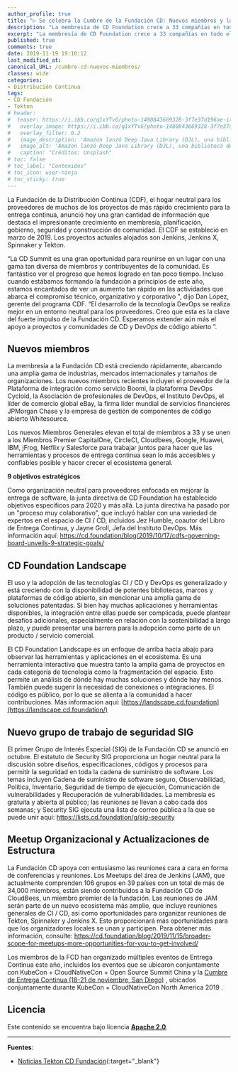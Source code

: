 ```yaml
---
author_profile: true
title: "▷ Se celebra la Cumbre de la Fundación CD: Nuevos miembros y los objetivos estratégicos para 2020"
description: "La membresía de CD Foundation crece a 33 compañías en todo el mundo, incluidos los miembros Premier CapitalOne, CircleCI, Cloudbees, Google, Huawei, IBM, jFrog, Netflix y Salesforce"
excerpt: "La membresía de CD Foundation crece a 33 compañías en todo el mundo, incluidos los miembros Premier CapitalOne, CircleCI, Cloudbees, Google, Huawei, IBM, jFrog, Netflix y Salesforce"
published: true
comments: true
date: 2019-11-19 19:10:12
last_modified_at: 
canonical_URL: /cumbre-cd-nuevos-miembros/
classes: wide
categories:
- Distribución Continua
tags:
- CD Fundación
- Tekton
# header:
#  teaser: https://i.ibb.co/q1xYTvG/photo-1480843669328-3f7e37d196ae-ixlib-rb-1-2.jpg
#   overlay_image: https://i.ibb.co/q1xYTvG/photo-1480843669328-3f7e37d196ae-ixlib-rb-1-2.jpg
#   overlay_filter: 0.2
#   image_description: 'Amazon lanzó Deep Java Library (DJL), una biblioteca de código abierto con API de Java para simplificar la capacitación, las pruebas, la implementación y la creación en 2020'
#   image_alt: 'Amazon lanzó Deep Java Library (DJL), una biblioteca de código abierto con API de Java para simplificar la capacitación, las pruebas, la implementación y la creación en 2002'
#   caption: "Créditos: Unsplash"
# toc: false
# toc_label: "Contenidos"
# toc_icon: user-ninja
# toc_sticky: true
---
```


La Fundación de la Distribución Continua (CDF), el hogar neutral para los proveedores de muchos de los proyectos de más rápido crecimiento para la entrega continua, anunció hoy una gran cantidad de información que destaca el impresionante crecimiento en membresía, planificación, gobierno, seguridad y construcción de comunidad. El CDF se estableció en marzo de 2019. Los proyectos actuales alojados son Jenkins, Jenkins X, Spinnaker y Tekton.

“La CD Summit es una gran oportunidad para reunirse en un lugar con una gama tan diversa de miembros y contribuyentes de la comunidad. Es fantástico ver el progreso que hemos logrado en tan poco tiempo. Incluso cuando estábamos formando la fundación a principios de este año, estamos encantados de ver un aumento tan rápido en las actividades que abarca el compromiso técnico, organizativo y corporativo ", dijo Dan López, gerente del programa CDF. “El desarrollo de la tecnología DevOps se realiza mejor en un entorno neutral para los proveedores. Creo que esta es la clave del fuerte impulso de la Fundación CD. Esperamos extender aún más el apoyo a proyectos y comunidades de CD y DevOps de código abierto ”.

## Nuevos miembros

La membresía a la Fundación CD está creciendo rápidamente, abarcando una amplia gama de industrias, mercados internacionales y tamaños de organizaciones. Los nuevos miembros recientes incluyen el proveedor de la Plataforma de integración como servicio Boomi, la plataforma DevOps Cycloid, la Asociación de profesionales de DevOps, el Instituto DevOps, el líder de comercio global eBay, la firma líder mundial de servicios financieros JPMorgan Chase y la empresa de gestión de componentes de código abierto Whitesource. 

Los nuevos Miembros Generales elevan el total de miembros a 33 y se unen a los Miembros Premier CapitalOne, CircleCI, Cloudbees, Google, Huawei, IBM, jFrog, Netflix y Salesforce para trabajar juntos para hacer que las herramientas y procesos de entrega continua sean lo más accesibles y confiables posible y hacer crecer el ecosistema general. 

**9 objetivos estratégicos**

Como organización neutral para proveedores enfocada en mejorar la entrega de software, la junta directiva de CD Foundation ha establecido objetivos específicos para 2020 y más allá. La junta directiva ha pasado por un "proceso muy colaborativo", que incluyó hablar con una variedad de expertos en el espacio de CI / CD, incluidos Jez Humble, coautor del Libro de Entrega Continua, y Jayne Groll, Jefa del Instituto DevOps. Más información aquí: https://cd.foundation/blog/2019/10/17/cdfs-governing-board-unveils-9-strategic-goals/

## CD Foundation Landscape

El uso y la adopción de las tecnologías CI / CD y DevOps es generalizado y está creciendo con la disponibilidad de potentes bibliotecas, marcos y plataformas de código abierto, sin mencionar una amplia gama de soluciones patentadas. Si bien hay muchas aplicaciones y herramientas disponibles, la integración entre ellas puede ser complicada, puede plantear desafíos adicionales, especialmente en relación con la sostenibilidad a largo plazo, y puede presentar una barrera para la adopción como parte de un producto / servicio comercial. 

El CD Foundation Landscape es un enfoque de arriba hacia abajo para observar las herramientas y aplicaciones en el ecosistema. Es una herramienta interactiva que muestra tanto la amplia gama de proyectos en cada categoría de tecnología como la fragmentación del espacio. Esto permite un análisis de dónde hay muchas soluciones y dónde hay menos. También puede sugerir la necesidad de conexiones o integraciones. El código es público, por lo que se alienta a la comunidad a hacer contribuciones. Más información aquí: [https://landscape.cd.foundation](https://landscape.cd.foundation/)

## Nuevo grupo de trabajo de seguridad SIG

El primer Grupo de Interés Especial (SIG) de la Fundación CD se anunció en octubre. El estatuto de Security SIG proporciona un hogar neutral para la discusión sobre diseños, especificaciones, códigos y procesos para permitir la seguridad en toda la cadena de suministro de software. Los temas incluyen Cadena de suministro de software seguro, Observabilidad, Política, Inventario, Seguridad de tiempo de ejecución, Comunicación de vulnerabilidades y Recuperación de vulnerabilidades. La membresía es gratuita y abierta al público; las reuniones se llevan a cabo cada dos semanas; y Security SIG ejecuta una lista de correo pública a la que se puede unir aquí: https://lists.cd.foundation/g/sig-security

## Meetup Organizacional y Actualizaciones de Estructura

La Fundación CD apoya con entusiasmo las reuniones cara a cara en forma de conferencias y reuniones. Los Meetups del área de Jenkins (JAM), que actualmente comprenden 106 grupos en 39 países con un total de más de 34,000 miembros, están siendo contribuidos a la Fundación CD de CloudBees, un miembro premier de la fundación. Las reuniones de JAM serán parte de un nuevo ecosistema más amplio, que incluye reuniones generales de CI / CD, así como oportunidades para organizar reuniones de Tekton, Spinnaker y Jenkins X. Esto proporcionará más oportunidades para que los organizadores locales se unan y participen. Para obtener más información, consulte: https://cd.foundation/blog/2019/11/15/broader-scope-for-meetups-more-opportunities-for-you-to-get-involved/

Los miembros de la FCD han organizado múltiples eventos de Entrega Continua este año, incluidos los eventos que se ubicaron conjuntamente con KubeCon + CloudNativeCon + Open Source Summit China y la [Cumbre de Entrega Continua (18-21 de noviembre, San Diego)](https://cds2019.sched.com/) , ubicados conjuntamente durante KubeCon + CloudNativeCon North America 2019 . 

## Licencia

Este contenido se encuentra bajo licencia **[Apache 2.0](https://es.wikipedia.org/wiki/Apache_License)**.

_____

**Fuentes**:

* [Noticias Tekton CD Fundación](https://cd.foundation/announcement/2019/11/18/continuous-delivery-foundation-hosts-cd-summit/){:target="_blank"}